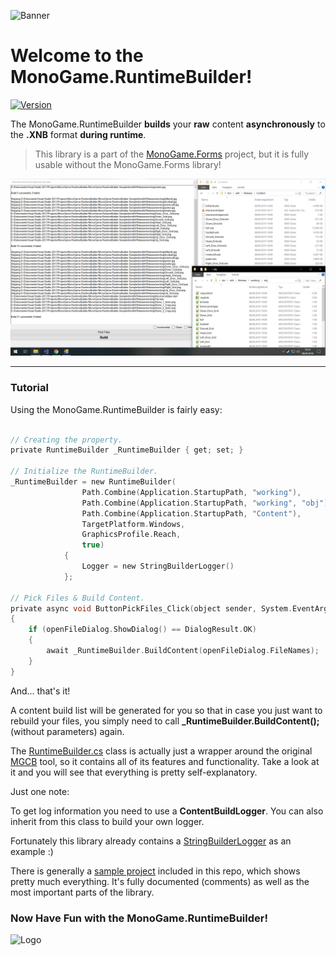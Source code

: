 ![Banner](https://raw.githubusercontent.com/sqrMin1/MonoGame.Forms/master/Logos/Logo_Banner_800.png)

# Welcome to the MonoGame.RuntimeBuilder!
[![Version](https://img.shields.io/nuget/v/MonoGame.RuntimeBuilder?style=for-the-badge&logo=NuGet&logoColor=0289CC&logoSize=auto&label=MonoGame.RuntimeBuilder&labelColor=262626&color=707070)](https://www.nuget.org/packages/MonoGame.RuntimeBuilder)

 The MonoGame.RuntimeBuilder **builds** your **raw** content **asynchronously** to the **.XNB** format **during runtime**. 
 
> This library is a part of the [MonoGame.Forms](https://github.com/sqrMin1/MonoGame.Forms) project, 
but it is fully usable without the MonoGame.Forms library!

![Sample Project](doc/sample_project.png)

 ---
 
### Tutorial

Using the MonoGame.RuntimeBuilder is fairly easy:

```c

// Creating the property.
private RuntimeBuilder _RuntimeBuilder { get; set; }

// Initialize the RuntimeBuilder.
_RuntimeBuilder = new RuntimeBuilder(
                Path.Combine(Application.StartupPath, "working"),           // working directory
                Path.Combine(Application.StartupPath, "working", "obj"),    // intermediate directory
                Path.Combine(Application.StartupPath, "Content"),           // output directory
                TargetPlatform.Windows,                                     // target platform
                GraphicsProfile.Reach,                                      // graphics profile
                true)                                                       // compress the content
            {
                Logger = new StringBuilderLogger()                          // logger
            };
            
// Pick Files & Build Content.
private async void ButtonPickFiles_Click(object sender, System.EventArgs e)
{
    if (openFileDialog.ShowDialog() == DialogResult.OK)
    {
        await _RuntimeBuilder.BuildContent(openFileDialog.FileNames);
    }
}
```

And... that's it!

A content build list will be generated for you so that in case you just want to rebuild your files, you simply need to call **_RuntimeBuilder.BuildContent();** (without parameters) again.

The [RuntimeBuilder.cs](https://github.com/sqrMin1/MonoGame.RuntimeBuilder/blob/master/MonoGame.RuntimeBuilder/RuntimeBuilder.cs#L12-L16) class is actually just a wrapper around the original [MGCB](https://github.com/MonoGame/MonoGame/tree/develop/Tools/MGCB "MonoGame.Content.Builder") tool, so it contains all of its features and functionality. Take a look at it and you will see that everything is pretty self-explanatory.

Just one note:

To get log information you need to use a **ContentBuildLogger**. You can also inherit from this class to build your own logger.

Fortunately this library already contains a [StringBuilderLogger](https://github.com/sqrMin1/MonoGame.RuntimeBuilder/blob/master/MonoGame.RuntimeBuilder/StringBuilderLogger.cs#L8-L13) as an example :)

There is generally a [sample project](https://github.com/sqrMin1/MonoGame.RuntimeBuilder/blob/master/MonoGame.RuntimeBuilder.Sample/Sample.cs#L8) included in this repo, which shows pretty much everything. It's fully documented (comments) as well as the most important parts of the library.

### Now Have Fun with the MonoGame.RuntimeBuilder!

![Logo](https://raw.githubusercontent.com/sqrMin1/MonoGame.Forms/master/Logos/Logo_Shadow_256.png)

